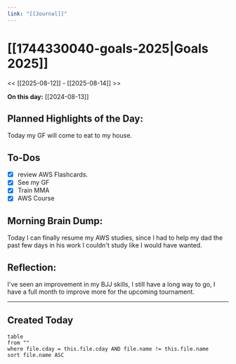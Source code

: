 ```yaml
---
link: "[[Journal]]"
---
```

# [[1744330040-goals-2025|Goals 2025]]
<< [[2025-08-12]] - [[2025-08-14]] >>

**On this day:** [[2024-08-13]]
## Planned Highlights of the Day:
Today my GF will come to eat to my house.

## To-Dos
- [x] review AWS Flashcards.
- [x] See my GF
- [x] Train MMA
- [x] AWS Course

## Morning Brain Dump:
Today I can finally resume my AWS studies, since I had to help my dad the past few days in his work I couldn't study like I would have wanted.

## Reflection:
I've seen an improvement in my BJJ skills, I still have a long way to go, I have a full month to improve more for the upcoming tournament.

---
## Created Today
```dataview
table
from ""
where file.cday = this.file.cday AND file.name != this.file.name
sort file.name ASC
```

